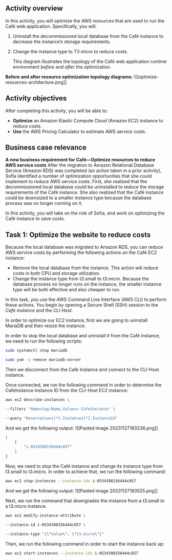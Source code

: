 ## Activity overview

In this activity, you will optimize the AWS resources that are used to run the Café web application. Specifically, you will:

1. Uninstall the decommissioned local database from the Café instance to decrease the instance’s storage requirements.
    
2. Change the instance type to T3 micro to reduce costs.
    
    This diagram illustrates the topology of the Café web application runtime environment _before_ and _after_ the optimization.

**Before and after resource optimization topology diagrams:**
![[optimize-resources-architecture.png]]

## Activity objectives
After completing this activity, you will be able to:
- **Optimize** an Amazon Elastic Compute Cloud (Amazon EC2) instance to reduce costs.
- **Use** the AWS Pricing Calculator to estimate AWS service costs.

## Business case relevance

**A new business requirement for Café—Optimize resources to reduce AWS service costs**
After the migration to Amazon Relational Database Service (Amazon RDS) was completed (an action taken in a prior activity), Sofîa identified a number of optimization opportunities that she could implement to reduce AWS service costs. First, she realized that the decommissioned local database could be uninstalled to reduce the storage requirements of the Café instance. She also realized that the Café instance could be downsized to a smaller instance type because the database process was no longer running on it.

In this activity, you will take on the role of Sofia, and work on optimizing the Café instance to save costs.

## Task 1: Optimize the website to reduce costs
Because the local database was migrated to Amazon RDS, you can reduce AWS service costs by performing the following actions on the Café EC2 instance:
- Remove the local database from the instance. This action will reduce costs in both CPU and storage utilization.
- Change the instance type from t3.small to _t3.micro_. Because the database process no longer runs on the instance, the smaller instance type will be both effective and also cheaper to run.

In this task, you use the AWS Command Line Interface (AWS CLI) to perform these actions. You begin by opening a Secure Shell (SSH) session to the _Café instance_ and the _CLI Host_.

In order to optimize our EC2 instance, first we are going to uninstall MariaDB and then resize the instance.

In order to stop the local database and uninstall it from the Café instance, we need to run the following scripts:

```bash
sudo systemctl stop mariadb
```

```bash
sudo yum -y remove mariadb-server
```

Then we disconnect from the Cafe Instance and connect to the CLI-Host instance.

Once connected, we run the following command in order to determine the CafeInstance Instance ID from the CLI-Host EC2 instance:
```bash
aws ec2 describe-instances \

--filters "Name=tag:Name,Values= CafeInstance" \

--query "Reservations[*].Instances[*].InstanceId"
```
And we get the following output:
![[Pasted image 20231127183236.png]]
```bash
[
    [
        "i-0534398156444c857"
    ]
]
```

Now, we need to stop the Café instance and change its instance type from t3.small to t3.micro. In order to achieve that, we run the following command:
```bash
aws ec2 stop-instances --instance-ids i-0534398156444c857
```
And we get the following output:
![[Pasted image 20231127183525.png]]

Next, we run the command that downgrades the instance from a t3.small to a t3.micro instance.
```bash
aws ec2 modify-instance-attribute \

--instance-id i-0534398156444c857 \

--instance-type "{\"Value\": \"t3.micro\"}"
```

Then, we run the following command in order to start the instance back up:
```bash
aws ec2 start-instances --instance-ids i-0534398156444c857
```
